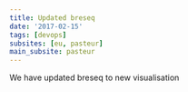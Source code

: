 ```yaml
---
title: Updated breseq
date: '2017-02-15'
tags: [devops]
subsites: [eu, pasteur]
main_subsite: pasteur
---
```


We have updated breseq to  new visualisation

